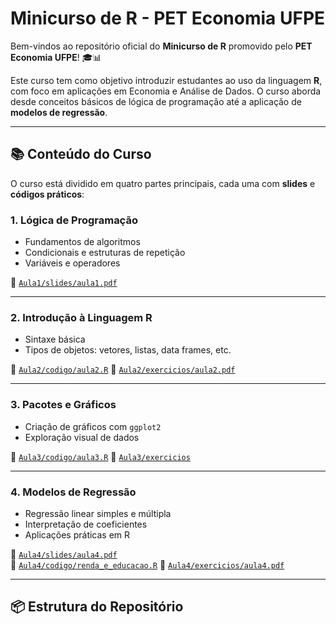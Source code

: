 # Minicurso de R - PET Economia UFPE

Bem-vindos ao repositório oficial do **Minicurso de R** promovido pelo **PET Economia UFPE**! 🎓📊

Este curso tem como objetivo introduzir estudantes ao uso da linguagem **R**, com foco em aplicações em Economia e Análise de Dados. O curso aborda desde conceitos básicos de lógica de programação até a aplicação de **modelos de regressão**.

---

## 📚 Conteúdo do Curso

O curso está dividido em quatro partes principais, cada uma com **slides** e **códigos práticos**:

### 1. Lógica de Programação
- Fundamentos de algoritmos
- Condicionais e estruturas de repetição
- Variáveis e operadores

📂 [`Aula1/slides/aula1.pdf`](Aula1/slides/aula1.pdf)  

---

### 2. Introdução à Linguagem R
- Sintaxe básica
- Tipos de objetos: vetores, listas, data frames, etc.
 
📁 [`Aula2/codigo/aula2.R`](Aula2/codigo/aula2.R)
📁 [`Aula2/exercicios/aula2.pdf`](Aula2/exercicios/aula2.pdf)

---

### 3. Pacotes e Gráficos
- Criação de gráficos com `ggplot2`
- Exploração visual de dados

📁 [`Aula3/codigo/aula3.R`](Aula3/codigo/aula3.R)
📁 [`Aula3/exercicios`](Aula3/codigo/aula3.R)

---

### 4. Modelos de Regressão
- Regressão linear simples e múltipla
- Interpretação de coeficientes
- Aplicações práticas em R

📂 [`Aula4/slides/aula4.pdf`](Aula4/slides/aula4.pdf)  
📁 [`Aula4/codigo/renda_e_educacao.R`](Aula4/codigo/renda_e_educacao.R)
📁 [`Aula4/exercicios/aula4.pdf`](Aula2/exercicios/aula4.pdf)

---

## 📦 Estrutura do Repositório

